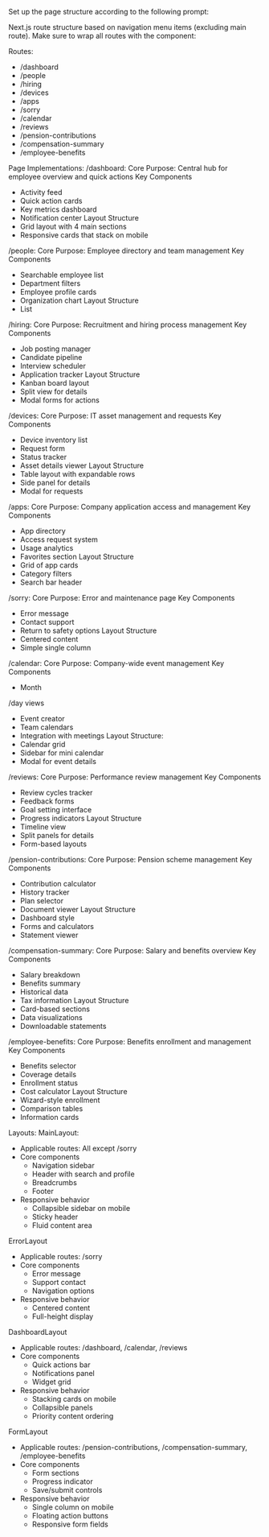 Set up the page structure according to the following prompt:
   
<page-structure-prompt>
Next.js route structure based on navigation menu items (excluding main route). Make sure to wrap all routes with the component:

Routes:
- /dashboard
- /people
- /hiring
- /devices
- /apps
- /sorry
- /calendar
- /reviews
- /pension-contributions
- /compensation-summary
- /employee-benefits

Page Implementations:
/dashboard:
Core Purpose: Central hub for employee overview and quick actions
Key Components
- Activity feed
- Quick action cards
- Key metrics dashboard
- Notification center
Layout Structure
- Grid layout with 4 main sections
- Responsive cards that stack on mobile

/people:
Core Purpose: Employee directory and team management
Key Components
- Searchable employee list
- Department filters
- Employee profile cards
- Organization chart
Layout Structure
- List

/hiring:
Core Purpose: Recruitment and hiring process management
Key Components
- Job posting manager
- Candidate pipeline
- Interview scheduler
- Application tracker
Layout Structure
- Kanban board layout
- Split view for details
- Modal forms for actions

/devices:
Core Purpose: IT asset management and requests
Key Components
- Device inventory list
- Request form
- Status tracker
- Asset details viewer
Layout Structure
- Table layout with expandable rows
- Side panel for details
- Modal for requests

/apps:
Core Purpose: Company application access and management
Key Components
- App directory
- Access request system
- Usage analytics
- Favorites section
Layout Structure
- Grid of app cards
- Category filters
- Search bar header

/sorry:
Core Purpose: Error and maintenance page
Key Components
- Error message
- Contact support
- Return to safety options
Layout Structure
- Centered content
- Simple single column

/calendar:
Core Purpose: Company-wide event management
Key Components
- Month

/day views
- Event creator
- Team calendars
- Integration with meetings
Layout Structure:
- Calendar grid
- Sidebar for mini calendar
- Modal for event details

/reviews:
Core Purpose: Performance review management
Key Components
- Review cycles tracker
- Feedback forms
- Goal setting interface
- Progress indicators
Layout Structure
- Timeline view
- Split panels for details
- Form-based layouts

/pension-contributions:
Core Purpose: Pension scheme management
Key Components
- Contribution calculator
- History tracker
- Plan selector
- Document viewer
Layout Structure
- Dashboard style
- Forms and calculators
- Statement viewer

/compensation-summary:
Core Purpose: Salary and benefits overview
Key Components
- Salary breakdown
- Benefits summary
- Historical data
- Tax information
Layout Structure
- Card-based sections
- Data visualizations
- Downloadable statements

/employee-benefits:
Core Purpose: Benefits enrollment and management
Key Components
- Benefits selector
- Coverage details
- Enrollment status
- Cost calculator
Layout Structure
- Wizard-style enrollment
- Comparison tables
- Information cards

Layouts:
MainLayout:
- Applicable routes: All except /sorry
- Core components
  - Navigation sidebar
  - Header with search and profile
  - Breadcrumbs
  - Footer
- Responsive behavior
  - Collapsible sidebar on mobile
  - Sticky header
  - Fluid content area

ErrorLayout
- Applicable routes: /sorry
- Core components
  - Error message
  - Support contact
  - Navigation options
- Responsive behavior
  - Centered content
  - Full-height display

DashboardLayout
- Applicable routes: /dashboard, /calendar, /reviews
- Core components
  - Quick actions bar
  - Notifications panel
  - Widget grid
- Responsive behavior
  - Stacking cards on mobile
  - Collapsible panels
  - Priority content ordering

FormLayout
- Applicable routes: /pension-contributions, /compensation-summary, /employee-benefits
- Core components
  - Form sections
  - Progress indicator
  - Save/submit controls
- Responsive behavior
  - Single column on mobile
  - Floating action buttons
  - Responsive form fields
</page-structure-prompt>